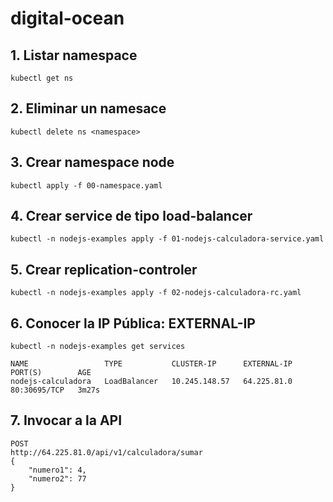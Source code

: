 # digital-ocean

## 1. Listar namespace
```
kubectl get ns
```

## 2. Eliminar un namesace
```
kubectl delete ns <namespace>
```

## 3. Crear namespace node
```
kubectl apply -f 00-namespace.yaml
```

## 4. Crear service de tipo load-balancer
```
kubectl -n nodejs-examples apply -f 01-nodejs-calculadora-service.yaml
```

## 5. Crear replication-controler
```
kubectl -n nodejs-examples apply -f 02-nodejs-calculadora-rc.yaml
```

## 6. Conocer la IP Pública: EXTERNAL-IP
```
kubectl -n nodejs-examples get services
```

```
NAME                 TYPE           CLUSTER-IP      EXTERNAL-IP   PORT(S)        AGE
nodejs-calculadora   LoadBalancer   10.245.148.57   64.225.81.0   80:30695/TCP   3m27s  
```

## 7. Invocar a la API
```
POST
http://64.225.81.0/api/v1/calculadora/sumar
{
    "numero1": 4,
    "numero2": 77
}
```
